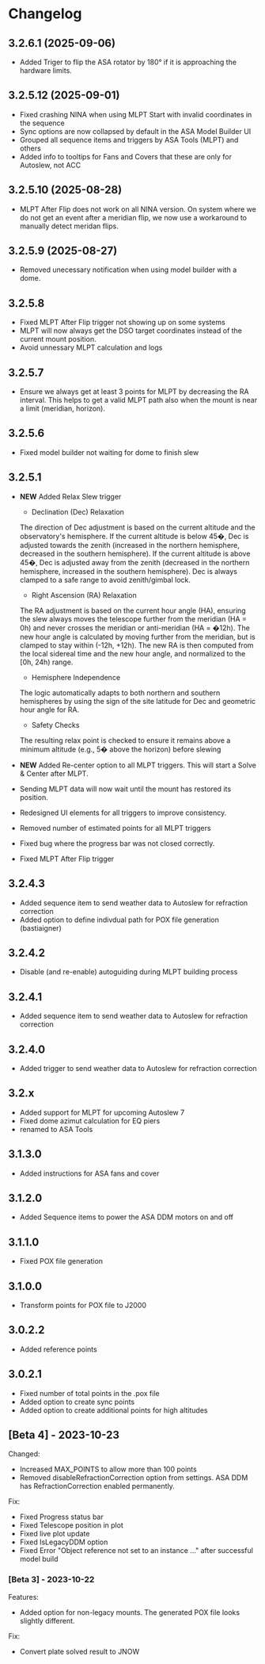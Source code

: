 
# Changelog

## 3.2.6.1 (2025-09-06)
- Added Triger to flip the ASA rotator by 180° if it is approaching the hardware limits.

## 3.2.5.12 (2025-09-01)
- Fixed crashing NINA when using MLPT Start with invalid coordinates in the sequence
- Sync options are now collapsed by default in the ASA Model Builder UI
- Grouped all sequence items and triggers by ASA Tools (MLPT) and others
- Added info to tooltips for Fans and Covers that these are only for Autoslew, not ACC


## 3.2.5.10 (2025-08-28)
 - MLPT After Flip does not work on all NINA version.
   On system where we do not get an event after a meridian flip, we now use a workaround to manually detect meridan flips.
	
	
## 3.2.5.9 (2025-08-27)
 - Removed unecessary notification when using model builder with a dome.

## 3.2.5.8
 - Fixed MLPT After Flip trigger not showing up on some systems
 - MLPT will now always get the DSO target coordinates instead of the current mount position.
 - Avoid unnessary MLPT calculation and logs

## 3.2.5.7
 - Ensure we always get at least 3 points for MLPT by decreasing the RA interval.
This helps to get a valid MLPT path also when the mount is near a limit (meridian, horizon).
	
## 3.2.5.6
 - Fixed model builder not waiting for dome to finish slew

## 3.2.5.1
 - **NEW** Added Relax Slew trigger
	
	- Declination (Dec) Relaxation
			
	The direction of Dec adjustment is based on the current altitude and the observatory's hemisphere.
    If the current altitude is below 45�, Dec is adjusted towards the zenith (increased in the northern hemisphere, decreased in the southern hemisphere).
    If the current altitude is above 45�, Dec is adjusted away from the zenith (decreased in the northern hemisphere, increased in the southern hemisphere).
    Dec is always clamped to a safe range to avoid zenith/gimbal lock.
	
	- Right Ascension (RA) Relaxation
	
    The RA adjustment is based on the current hour angle (HA), ensuring the slew always moves the telescope further from the meridian (HA = 0h) and never crosses the meridian or anti-meridian (HA = �12h).
    The new hour angle is calculated by moving further from the meridian, but is clamped to stay within (-12h, +12h).
    The new RA is then computed from the local sidereal time and the new hour angle, and normalized to the [0h, 24h) range.

	- Hemisphere Independence
	
    The logic automatically adapts to both northern and southern hemispheres by using the sign of the site latitude for Dec and geometric hour angle for RA.

	- Safety Checks
	
	The resulting relax point is checked to ensure it remains above a minimum altitude (e.g., 5� above the horizon) before slewing
	
 - **NEW** Added Re-center option to all MLPT triggers. This will start a Solve & Center after MLPT.
 - Sending MLPT data will now wait until the mount has restored its position.
 - Redesigned UI elements for all triggers to improve consistency.
 - Removed number of estimated points for all MLPT triggers
 - Fixed bug where the progress bar was not closed correctly.
 - Fixed MLPT After Flip trigger 
	
	
## 3.2.4.3
 - Added sequence item to send weather data to Autoslew for refraction correction
 - Added option to define indivdual path for POX file generation (bastiaigner)
	
## 3.2.4.2
 - Disable (and re-enable) autoguiding during MLPT building process
   
## 3.2.4.1
 - Added sequence item to send weather data to Autoslew for refraction correction
   
## 3.2.4.0
 - Added trigger to send weather data to Autoslew for refraction correction

## 3.2.x

 - Added support for MLPT for upcoming Autoslew 7
 - Fixed dome azimut calculation for EQ piers
 - renamed to ASA Tools

## 3.1.3.0
 - Added instructions for ASA fans and cover
  
## 3.1.2.0
 - Added Sequence items to power the ASA DDM motors on and off

## 3.1.1.0
 - Fixed POX file generation
	
## 3.1.0.0
 - Transform points for POX file to J2000
	
## 3.0.2.2
 - Added reference points
	
## 3.0.2.1

- Fixed number of total points in the .pox file
- Added option to create sync points
- Added option to create additional points for high altitudes

## [Beta 4] - 2023-10-23

Changed:
- Increased MAX_POINTS to allow more than 100 points
- Removed disableRefractionCorrection option from settings. ASA DDM has RefractionCorrection enabled permanently.
 
Fix:
- Fixed Progress status bar
- Fixed Telescope position in plot
- Fixed live plot update
- Fixed IsLegacyDDM option
- Fixed Error "Object reference not set to an instance ..." after successful model build

### [Beta 3] - 2023-10-22

Features:
- Added option for non-legacy mounts. The generated POX file looks slightly different.

Fix:
- Convert plate solved result to JNOW
